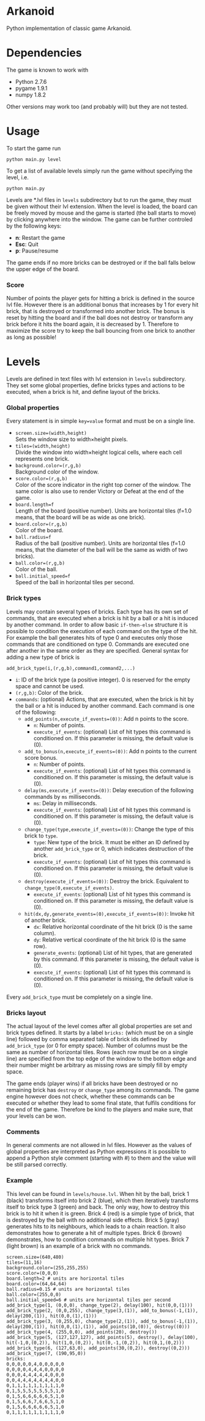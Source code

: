 # Arkanoid

Python implementation of classic game Arkanoid.

# Dependencies

The game is known to work with

* Python 2.7.6
* pygame 1.9.1
* numpy 1.8.2

Other versions may work too (and probably will) but they are not tested.

# Usage

To start the game run

`python main.py level`

To get a list of available levels simply run the game without specifying the level, i.e.

`python main.py`

Levels are *.lvl files in `levels` subdirectory but to run the game, they must be given without their lvl extension.
When the level is loaded, the board can be freely moved by mouse and the game is started (the ball starts to move)
by clicking anywhere into the window. The game can be further controled by the following keys:

* **n**: Restart the game
* **Esc**: Quit
* **p**: Pause/resume

The game ends if no more bricks can be destroyed or if the ball falls below the upper edge of the board.

### Score

Number of points the player gets for hitting a brick is defined in the source lvl file.
However there is an additional bonus that increases by 1 for every hit brick, that is destroyed
or transformed into another brick. The bonus is reset by hitting the board and if the ball does not 
destroy or transform any brick before it hits the board again, it is decreased by 1. Therefore to 
maximize the score try to keep the ball bouncing from one brick to another as long as possible!


# Levels

Levels are defined in text files with lvl extension in `levels` subdirectory. They set some global properties,
define bricks types and actions to be executed, when a brick is hit, and define layout of the bricks.

### Global properties

Every statement is in simple `key=value` format and must be on a single line.

* `screen.size=(width,height)`  
Sets the window size to width×height pixels.
* `tiles=(width,height)`  
Divide the window into width×height logical cells, where each cell represents one brick.
* `background.color=(r,g,b)`  
Background color of the window.
* `score.color=(r,g,b)`  
Color of the score indicator in the right top corner of the window. The same color is also use to render Victory or Defeat at the end of the game.
* `board.length=f`  
Length of the board (positive number). Units are horizontal tiles (f=1.0 means, that the board will be as wide as one brick).
* `board.color=(r,g,b)`  
Color of the board.
* `ball.radius=f`  
Radius of the ball (positive number). Units are horizontal tiles (f=1.0 means, that the diameter of the ball will be the same as width of two bricks).
* `ball.color=(r,g,b)`  
Color of the ball.
* `ball.initial_speed=f`  
Speed of the ball in horizontal tiles per second.

### Brick types

Levels may contain several types of bricks. Each type has its own set of commands, that are executed
when a brick is hit by a ball or a hit is induced by another command. In order to allow basic `if-then-else`
structure it is possible to condition the execution of each command on the type of the hit. For example
the ball generates hits of type 0 and executes only those commands that are conditioned on type 0.
Commands are executed one after another in the same order as they are specified. 
General syntax for adding a new type of brick is

`add_brick_type(i,(r,g,b),command1,command2,...)`  
* `i`: ID of the brick type (a positive integer). 0 is reserved for the empty space and cannot be used.
* `(r,g,b)`: Color of the brick.
* `commands`: (optional) Actions, that are executed, when the brick is hit by the ball or a hit is induced by another command.
Each command is one of the following:
   * `add_points(n,execute_if_events=(0))`: Add n points to the score.
        * `n`: Number of points.
        * `execute_if_events`: (optional) List of hit types this command is conditioned on. If this parameter is missing, the default value is (0).
   * `add_to_bonus(n,execute_if_events=(0))`: Add n points to the current score bonus.
        * `n`: Number of points.
        * `execute_if_events`: (optional) List of hit types this command is conditioned on. If this parameter is missing, the default value is (0).
    * `delay(ms,execute_if_events=(0))`: Delay execution of the following commands by `ms` milliseconds.
        * `ms`: Delay in milliseconds.
        * `execute_if_events`: (optional) List of hit types this command is conditioned on. If this parameter is missing, the default value is (0).
    * `change_type(type,execute_if_events=(0))`: Change the type of this brick to `type`.
        * `type`: New type of the brick. It must be either an ID defined by another `add_brick_type` or 0, which indicates destruction of the brick.
        * `execute_if_events`: (optional) List of hit types this command is conditioned on. If this parameter is missing, the default value is (0).
    * `destroy(execute_if_events=(0))`: Destroy the brick. Equivalent to `change_type(0,execute_if_events)`.
        * `execute_if_events`: (optional) List of hit types this command is conditioned on. If this parameter is missing, the default value is (0).
    * `hit(dx,dy,generate_events=(0),execute_if_events=(0))`: Invoke hit of another brick.
        * `dx`: Relative horizontal coordinate of the hit brick (0 is the same column).
        * `dy`: Relative vertical coordinate of the hit brick (0 is the same row).
        * `generate_events`: (optional) List of hit types, that are generated by this command. If this parameter is missing, the default value is (0).
        * `execute_if_events`: (optional) List of hit types this command is conditioned on. If this parameter is missing, the default value is (0).
        
Every `add_brick_type` must be completely on a single line.

### Bricks layout

The actual layout of the level comes after all global properties are set and brick types defined. It starts
by a label `bricks:` (which must be on a single line) followed by comma separated table of brick ids
defined by `add_brick_type` (or 0 for empty space). Number of columns must be the same as number of horizontal 
tiles. Rows (each row must be on a single line) are specified from the top edge of the window to the bottom edge
and their number might be arbitrary as missing rows are simply fill by empty space.

The game ends (player wins) if all bricks have been destroyed or no remaining brick has `destroy` or
`change_type` among its commands. The game engine however does not check, whether these commands can
be executed or whether they lead to some final state, that fulfils conditions for the end of the game.
Therefore be kind to the players and make sure, that your levels can be won.

### Comments

In general comments are not allowed in lvl files. However as the values of global properties are interpreted
as Python expressions it is possible to append a Python style comment (starting with #) to them and the
value will be still parsed correctly.

### Example

This level can be found in `levels/house.lvl`. When hit by the ball, brick 1 (black) transforms itself into
brick 2 (blue), which then iteratively transforms itself to brick type 3 (green) and back. The only way, how to destroy
this brick is to hit it when it is green. Brick 4 (red) is a simple type of brick, that is destroyed by the ball with no additional side effects.
Brick 5 (gray) generates hits to its neighbours, which leads to a chain reaction. It also demonstrates how to generate a hit of multiple types.
Brick 6 (brown) demonstrates, how to condition commands on multiple hit types. Brick 7 (light brown) is an example
of a brick with no commands.

```
screen.size=(640,480)
tiles=(11,16)
background.color=(255,255,255)
score.color=(0,0,0)
board.length=2 # units are horizontal tiles
board.color=(64,64,64)
ball.radius=0.15 # units are horizontal tiles
ball.color=(255,0,0) 
ball.initial_speed=6 # units are horizontal tiles per second
add_brick_type(1, (0,0,0), change_type(2), delay(100), hit(0,0,(1)))
add_brick_type(2, (0,0,255), change_type(3,(1)), add_to_bonus(-1,(1)), delay(200,(1)), hit(0,0,(1),(1)))
add_brick_type(3, (0,255,0), change_type(2,(1)), add_to_bonus(-1,(1)), delay(200,(1)), hit(0,0,(1),(1)), add_points(10,(0)), destroy((0)))
add_brick_type(4, (255,0,0), add_points(20), destroy())
add_brick_type(5, (127,127,127), add_points(5), destroy(), delay(100), hit(-1,0,(0,2)), hit(1,0,(0,2)), hit(0,-1,(0,2)), hit(0,1,(0,2)))
add_brick_type(6, (127,63,0), add_points(30,(0,2)), destroy((0,2)))
add_brick_type(7, (190,95,0))
bricks:
0,0,0,0,0,4,0,0,0,0,0
0,0,0,0,4,4,4,0,0,0,0
0,0,0,4,4,4,4,4,0,0,0
0,0,4,4,4,4,4,4,4,0,0
0,1,1,1,1,1,1,1,1,1,0
0,1,5,5,5,5,5,5,5,1,0
0,1,5,6,6,6,6,6,5,1,0
0,1,5,6,6,7,6,6,5,1,0
0,1,5,6,6,6,6,6,5,1,0
0,1,1,1,1,1,1,1,1,1,0
```
